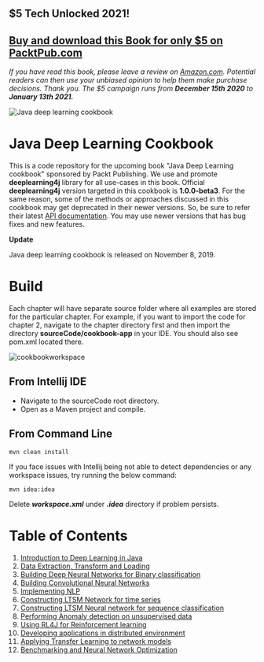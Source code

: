 ## $5 Tech Unlocked 2021!
[Buy and download this Book for only $5 on PacktPub.com](https://www.packtpub.com/product/java-deep-learning-cookbook/9781788995207)
-----
*If you have read this book, please leave a review on [Amazon.com](https://www.amazon.com/gp/product/1788995201).     Potential readers can then use your unbiased opinion to help them make purchase decisions. Thank you. The $5 campaign         runs from __December 15th 2020__ to __January 13th 2021.__*




![Java deep learning cookbook](https://user-images.githubusercontent.com/517415/58750097-89578880-84ab-11e9-8863-ba65a6677374.png) []()

# Java Deep Learning Cookbook

This is a code repository for the upcoming book "Java Deep Learning cookbook" sponsored by Packt Publishing. We use and promote **deeplearning4j** library for all use-cases in this book. 
Official **deeplearning4j** version targeted in this cookbook is **1.0.0-beta3**. For the same reason, some of the methods or approaches discussed in this cookbook may get deprecated in their newer versions. So, be sure to refer their latest [API documentation](https://deeplearning4j.org/api/latest/). You may use newer versions that has bug fixes and new features. 

**Update**

Java deep learning cookbook is released on  November 8, 2019.


# Build

Each chapter will have separate source folder where all examples are stored for the particular chapter. For example, if you want to import the code for chapter 2, navigate to the chapter directory first and then import the directory **sourceCode/cookbook-app** in your IDE. You should also see pom.xml located there.

![cookbookworkspace](https://user-images.githubusercontent.com/517415/56918244-20ab7380-6adb-11e9-95b9-b27e3550d985.png)
  
   ## From Intellij IDE

 - Navigate to the sourceCode root directory.
 - Open as a Maven project and compile.


## From Command Line
    mvn clean install

If you face issues with Intellij being not able to detect dependencies or any workspace issues,
try running the below command:

   
    mvn idea:idea

Delete ***workspace.xml*** under ***.idea*** directory if problem persists.


# Table of Contents


 1. [Introduction to Deep Learning in Java](https://github.com/rahul-raj/Java-Deep-Learning-Cookbook/tree/master/01_Introduction_to_Deep_Learning_in_Java)
 2. [Data Extraction, Transform and Loading](https://github.com/rahul-raj/Java-Deep-Learning-Cookbook/tree/master/02_Data_Extraction_Transform_and_Loading)
 3. [Building Deep Neural Networks for Binary classification](https://github.com/rahul-raj/Java-Deep-Learning-Cookbook/tree/master/03_Building_Deep_Neural_Networks_for_Binary_classification)
 4. [Building Convolutional Neural Networks](https://github.com/rahul-raj/Java-Deep-Learning-Cookbook/tree/master/04_Building_Convolutional_Neural_Networks)
 5. [Implementing NLP](https://github.com/rahul-raj/Java-Deep-Learning-Cookbook/tree/master/05_Implementing_NLP)
 6. [Constructing LTSM Network for time series](https://github.com/rahul-raj/Java-Deep-Learning-Cookbook/tree/master/06_Constructing_LSTM_Network_for_time_series)
 7. [Constructing LTSM Neural network for sequence classification](https://github.com/rahul-raj/Java-Deep-Learning-Cookbook/tree/master/07_Constructing_LSTM_Neural_network_for_sequence_classification)
 8. [Performing Anomaly detection on unsupervised data](https://github.com/rahul-raj/Java-Deep-Learning-Cookbook/tree/master/08_Performing_Anomaly_detection_on_unsupervised_data)
 9. [Using RL4J for Reinforcement learning](https://github.com/rahul-raj/Java-Deep-Learning-Cookbook/tree/master/09_Using_RL4J_for_Reinforcement_learning)
 10. [Developing applications in distributed environment](https://github.com/rahul-raj/Java-Deep-Learning-Cookbook/tree/master/10_Developing_applications_in_distributed_environment)
 11. [Applying Transfer Learning to network models](https://github.com/rahul-raj/Java-Deep-Learning-Cookbook/tree/master/11_Applying_Transfer_Learning_to_network_models)
 12. [Benchmarking and Neural Network Optimization](https://github.com/rahul-raj/Java-Deep-Learning-Cookbook/tree/master/12_Benchmarking_and_Neural_Network_Optimization)

